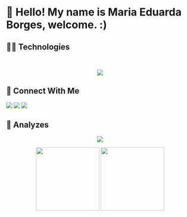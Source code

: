 # :wave:	 Hello! My name is Maria Eduarda Borges, welcome. :)

## :technologist: Technologies

<div style="display: inline_block" align="center"><br>
  <p align="center">
  <a href="https://skillicons.dev">
    <img src="https://skillicons.dev/icons?i=python,fastapi,docker,kubernetes,linux,aws,azure,postgresql,mysql,firebase,javascript,typescript,react,vue,git" />
  </a>
</p>
  
</div>

 ## :calling: Connect With Me
  
<div>
  <a href="https://instagram.com/pb.duda" target="_blank"><img 
    src="https://img.shields.io/badge/-Instagram-%23E4405F?style=for-the-badge&logo=instagram&logoColor=white" 
    target="_blank"></a>
  <a href="https://www.linkedin.com/in/maria-eduarda-pereira-borges-b961b4208/" target="_blank"><img 
    src="https://img.shields.io/badge/-LinkedIn-%230077B5?style=for-the-badge&logo=linkedin&logoColor=white" 
    target="_blank"></a> 
  <a href="mailto:duda.pborges92@gmail.com"><img 
    src="https://img.shields.io/badge/-Gmail-%23333?style=for-the-badge&logo=gmail&logoColor=white" 
    target="_blank"></a>
</div>

## :mag_right:	 Analyzes

<div align="center">

![](http://github-profile-summary-cards.vercel.app/api/cards/profile-details?username=dudaborges&theme=radical)

  <img height="170em"
    src="https://github-readme-streak-stats.herokuapp.com?user=dudaborges&theme=radical&hide_border=true)](https://git.io/streak-stats" 
  />
  <img height="170em"
    src="https://github-readme-stats.vercel.app/api/top-langs/?username=dudaborges&layout=compact&langs_count=7&theme=radical" 
  />    
</div>


